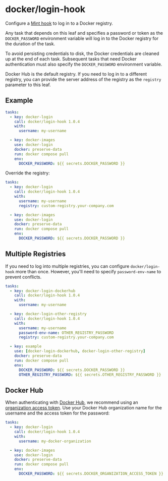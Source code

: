 # docker/login-hook

Configure a [Mint hook](https://www.rwx.com/docs/mint/hooks) to log in to a Docker registry.

Any task that depends on this leaf and specifies a password or token as the `DOCKER_PASSWORD` environment variable will log in to the Docker registry for the duration of the task.

To avoid persisting credentials to disk, the Docker credentials are cleaned up at the end of each task. Subsequent
tasks that need Docker authentication must also specify the `DOCKER_PASSWORD` environment variable.

Docker Hub is the default registry. If you need to log in to a different registry, you can provide the server address
of the registry as the `registry` parameter to this leaf.

## Example

```yaml
tasks:
  - key: docker-login
    call: docker/login-hook 1.0.4
    with:
      username: my-username

  - key: docker-images
    use: docker-login
    docker: preserve-data
    run: docker compose pull
    env:
      DOCKER_PASSWORD: ${{ secrets.DOCKER_PASSWORD }}
```

Override the registry:

```yaml
tasks:
  - key: docker-login
    call: docker/login-hook 1.0.4
    with:
      username: my-username
      registry: custom-registry.your-company.com

  - key: docker-images
    use: docker-login
    docker: preserve-data
    run: docker compose pull
    env:
      DOCKER_PASSWORD: ${{ secrets.DOCKER_PASSWORD }}
```

## Multiple Registries

If you need to log into multiple registries, you can configure `docker/login-hook` more than once.
However, you'll need to specify `password-env-name` to prevent conflicts.

```yaml
tasks:
  - key: docker-login-dockerhub
    call: docker/login-hook 1.0.4
    with:
      username: my-username

  - key: docker-login-other-registry
    call: docker/login-hook 1.0.4
    with:
      username: my-username
      password-env-name: OTHER_REGISTRY_PASSWORD
      registry: custom-registry.your-company.com

  - key: example
    use: [docker-login-dockerhub, docker-login-other-registry]
    docker: preserve-data
    run: docker compose pull
    env:
      DOCKER_PASSWORD: ${{ secrets.DOCKER_PASSWORD }}
      OTHER_REGISTRY_PASSWORD: ${{ secrets.OTHER_REGISTRY_PASSWORD }}
```

## Docker Hub

When authenticating with [Docker Hub](https://hub.docker.com/), we recommend using an
[organization access token](https://docs.docker.com/security/for-admins/access-tokens/). Use your Docker Hub
organization name for the username and the access token for the password:

```yaml
tasks:
  - key: docker-login
    call: docker/login-hook 1.0.4
    with:
      username: my-docker-organization

  - key: docker-images
    use: docker-login
    docker: preserve-data
    run: docker compose pull
    env:
      DOCKER_PASSWORD: ${{ secrets.DOCKER_ORGANIZATION_ACCESS_TOKEN }}
```
